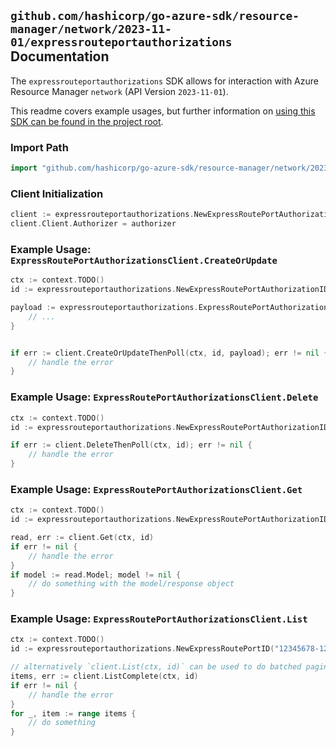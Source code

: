 
## `github.com/hashicorp/go-azure-sdk/resource-manager/network/2023-11-01/expressrouteportauthorizations` Documentation

The `expressrouteportauthorizations` SDK allows for interaction with Azure Resource Manager `network` (API Version `2023-11-01`).

This readme covers example usages, but further information on [using this SDK can be found in the project root](https://github.com/hashicorp/go-azure-sdk/tree/main/docs).

### Import Path

```go
import "github.com/hashicorp/go-azure-sdk/resource-manager/network/2023-11-01/expressrouteportauthorizations"
```


### Client Initialization

```go
client := expressrouteportauthorizations.NewExpressRoutePortAuthorizationsClientWithBaseURI("https://management.azure.com")
client.Client.Authorizer = authorizer
```


### Example Usage: `ExpressRoutePortAuthorizationsClient.CreateOrUpdate`

```go
ctx := context.TODO()
id := expressrouteportauthorizations.NewExpressRoutePortAuthorizationID("12345678-1234-9876-4563-123456789012", "example-resource-group", "expressRoutePortValue", "authorizationValue")

payload := expressrouteportauthorizations.ExpressRoutePortAuthorization{
	// ...
}


if err := client.CreateOrUpdateThenPoll(ctx, id, payload); err != nil {
	// handle the error
}
```


### Example Usage: `ExpressRoutePortAuthorizationsClient.Delete`

```go
ctx := context.TODO()
id := expressrouteportauthorizations.NewExpressRoutePortAuthorizationID("12345678-1234-9876-4563-123456789012", "example-resource-group", "expressRoutePortValue", "authorizationValue")

if err := client.DeleteThenPoll(ctx, id); err != nil {
	// handle the error
}
```


### Example Usage: `ExpressRoutePortAuthorizationsClient.Get`

```go
ctx := context.TODO()
id := expressrouteportauthorizations.NewExpressRoutePortAuthorizationID("12345678-1234-9876-4563-123456789012", "example-resource-group", "expressRoutePortValue", "authorizationValue")

read, err := client.Get(ctx, id)
if err != nil {
	// handle the error
}
if model := read.Model; model != nil {
	// do something with the model/response object
}
```


### Example Usage: `ExpressRoutePortAuthorizationsClient.List`

```go
ctx := context.TODO()
id := expressrouteportauthorizations.NewExpressRoutePortID("12345678-1234-9876-4563-123456789012", "example-resource-group", "expressRoutePortValue")

// alternatively `client.List(ctx, id)` can be used to do batched pagination
items, err := client.ListComplete(ctx, id)
if err != nil {
	// handle the error
}
for _, item := range items {
	// do something
}
```
